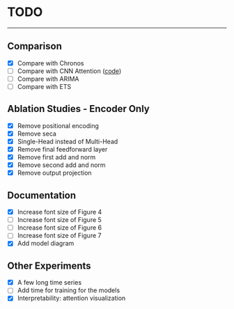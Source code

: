 # TODO
---

## Comparison
- [X] Compare with Chronos
- [ ] Compare with CNN Attention ([code](https://github.com/YangLIN1997/TCAN-IJCNN2021))
- [ ] Compare with ARIMA
- [ ] Compare with ETS

## Ablation Studies - Encoder Only
- [X] Remove positional encoding
- [X] Remove seca
- [X] Single-Head instead of Multi-Head
- [X] Remove final feedforward layer
- [X] Remove first add and norm
- [X] Remove second add and norm
- [X] Remove output projection

## Documentation
- [X] Increase font size of Figure 4
- [ ] Increase font size of Figure 5
- [ ] Increase font size of Figure 6
- [ ] Increase font size of Figure 7
- [X] Add model diagram

## Other Experiments
- [X] A few long time series
- [ ] Add time for training for the models
- [X] Interpretability: attention visualization